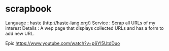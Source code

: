 # scrapbook

Language : haste (http://haste-lang.org/)
Service  : Scrap all URLs of my interest
Details  : A wep page that displays collected URLs and has a form to add new URL.

Epic
https://www.youtube.com/watch?v=p6Yl5UtdDuo
